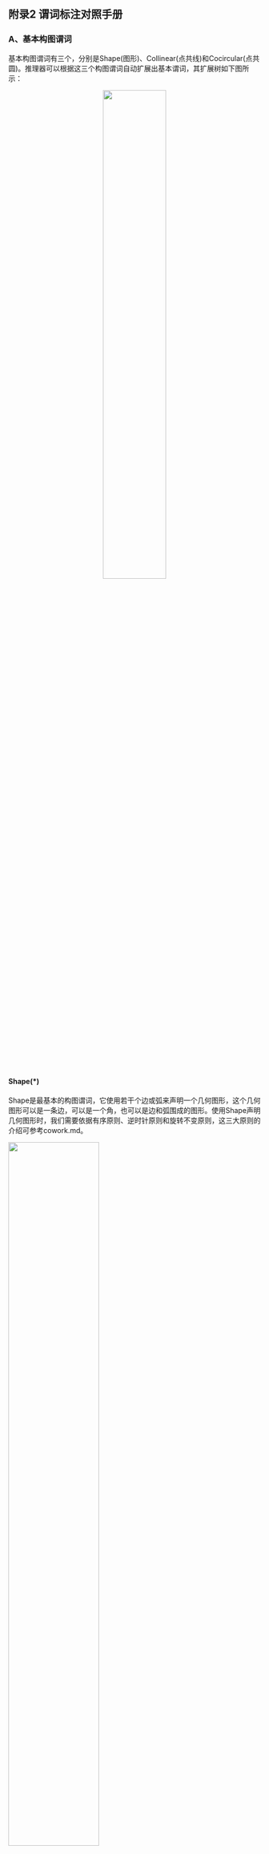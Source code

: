 ## 附录2 谓词标注对照手册
### A、基本构图谓词
基本构图谓词有三个，分别是Shape(图形)、Collinear(点共线)和Cocircular(点共圆)。推理器可以根据这三个构图谓词自动扩展出基本谓词，其扩展树如下图所示：  
<div align=center>
    <img src="cowork-pic/auto-expand.png" width="50%">
</div>

#### Shape(*)
Shape是最基本的构图谓词，它使用若干个边或弧来声明一个几何图形，这个几何图形可以是一条边，可以是一个角，也可以是边和弧围成的图形。使用Shape声明几何图形时，我们需要依据有序原则、逆时针原则和旋转不变原则，这三大原则的介绍可参考cowork.md。  
<div>
    <img src="gdl-pic/P001.png" width="60%">
</div>

**1.声明一条线段**  
如图1所示，AB是线段的两点，我们可以这样声明线段：  

    Shape(AB)

当使用Shape声明线段时，默认线段是无向的，所以这样声明也是合法的：

    Shape(BA)

**2.声明一条弧**  
如图2所示，AC是圆O上的两点。弧与线段不同，弧本身自带方向信息，逆时针方向就是弧的方向，我们可以这样声明图2中较小的那段弧：  

    Shape(OAC)

较大的那段弧这样声明：  

    Shape(OCA)

**3.声明一个角**  
如图3所示，角B由两条线段构成。需要注意，在声明角时，线段是有向的，两条线出现的顺序按照逆时针的方向，首尾相接。因此角B可以表示为：  

    Shape(AB,BC)

**4.声明一个图形**  
如果一个边一个边或一个角一个角来声明图形，未免也太麻烦了。我们可以直接声明一个由若干线段和弧构成的图形，在构图阶段，推理器会自动扩展出图形中的角、线和弧。因此我们在标注图形的构图语句时，先使用Shape声明所有的最小封闭图形，然后在把那些不封闭的图形如角、线段等声明，就可以声明整个图形。  
对于图3中的四边形，我们可以这样声明：  

    Shape(AB,BC,CD,DA)
    Shape(BC,CD,DA,AB)
    Shape(CD,DA,AB,BC)
    Shape(DA,AB,BC,CD)

根据旋转不变原则，一个四边形有上述四种表示，我们选择一种就可以。  
更复杂的图形，如图4，可以声明为：  

    Shape(OAB,BE,EA)
    Shape(OBC,CE,EB)
    Shape(EC,OCD,DO,OE)
    Shape(AE,EO,OD,ODA)

#### Collinear(*)
Collinear用来声明3个及3个以上的共线点，2点一定是共线的，所以不用声明2点。  
<div>
    <img src="gdl-pic/P002.png" width="45%">
</div>

共线声明是及其简单的，只要按顺序列出一条线上所有的点即可，如图1中的共线可声明为：  

    Collinear(AMB)

共线没有方向之分，从另一个方向声明也是合法的：  

    Collinear(BMA)

图2中的共线可声明为：  

    Collinear(BCDEF)

图3中的共线可声明为：  

    Collinear(ADB)
    Collinear(AEC)

共线会在推理器中自动扩展出所有的线和平角，如Collinear(AMB)会扩展得到Line(AM),Line(MB),Line(AM),Angle(AMB),Angle(BMA)。  

#### Cocircular(O,*)
Cocircular用来声明共圆的若干个点，与Collinear相同，按照顺序列出若干点即可；但也与Collinear不同，一是即使1个点在圆上也要声明，二是共圆的声明按照逆时针方向，且从任何点开始都可。  
<div>
    <img src="gdl-pic/P003.png" width="60%">
</div>

在图1中，共圆的几点可声明为：  

    Cocircular(O,ABCD)
    Cocircular(O,BCDA)
    Cocircular(O,CDAB)
    Cocircular(O,DABC)

依据三大原则，图1的共圆声明可以有上述4种形式，任选其1即可。图2到图4是几种比较特殊的共圆声明。
图2的圆上只有1个点，也要声明：  

    Cocircular(O,A)

图3圆上没有点，也要声明：  

    Cocircular(O)

图4两圆圆心互为圆上的点，声明：  

    Cocircular(B,A)
    Cocircular(A,B)

共圆声明后，会自动扩展出所有的弧和圆。  

### B、基本实体
基本实体是由基本构图扩展来的实体，在构图结束后不会再改变。我们无需声明基本实体，下述内容是为了让我们理解形式化系统的内在逻辑。基本构图谓词声明一个图形的结构信息，也就是点的相对位置信息。基本实体相当于是基本构图的 'unzip' 版本，在推理过程中更方便使用。目前推理器内置了10个基本实体。  

#### Point(A)
就是点，没什么好说的。  
<div>
    <img src="gdl-pic/P004.png"  width="45%">
</div>

图1-3的点的声明：  

    Point(A)
    Point(A),Point(B),Point(C)
    Point(A),Point(C),Point(O)

#### Line(AB)
Line声明一个无向线段。
<div>
    <img src="gdl-pic/P005.png"  width="45%">
</div>

因为是无向的，所以图1的线段有两种声明方法，选其一即可：  

    Line(AB)
    Line(BA)

图2和图3的线段声明：  

    Line(AB),Line(CD)  
    Line(AO),Line(BO) 

#### Angle(ABC)
角由3个点构成，在声明角时，需要按照逆时针原则。  
<div>
    <img src="gdl-pic/P006.png"  width="45%">
</div>

图1-3的角的声明：  

    Angle(AOB)
    Angle(ABC),Angle(BCA),Angle(CAB)
    Angle(AOC),Angle(COB),Angle(BOD),Angle(DOA)

#### Triangle(ABC)
三角形由3个点构成，按照逆时针的方向列出所有的点。依据旋转不变原则，一个三角形有3种表示方式。  
<div>
    <img src="gdl-pic/P007.png"  width="15%">
</div>

    Triangle(ABC)
    Triangle(BCA)
    Triangle(CAB)  


#### Quadrilateral(ABCD)
与三角形类似。  
<div>
    <img src="gdl-pic/P008.png"  width="15%">
</div>

    Quadrilateral(ABCD)
    Quadrilateral(BCDA)
    Quadrilateral(CDAB)
    Quadrilateral(DABC)

#### Pentagon(ABCDE)
与三角形类似。  
<div>
    <img src="gdl-pic/P009.png"  width="15%">
</div>

    Pentagon(ABCDE)
    Pentagon(BCDEA)
    Pentagon(CDEAB)
    Pentagon(DEABC)
    Pentagon(EABCD)

#### Hexagon(ABCDEF)
与三角形类似。  
<div>
    <img src="gdl-pic/P010.png"  width="15%">
</div>

    Hexagon(ABCDEF)
    Hexagon(BCDEFA)
    Hexagon(CDEFAB)
    Hexagon(DEFABC)
    Hexagon(EFABCD)
    Hexagon(FABCDE)

#### Arc(OAB)
Arc声明一段弧，由3个点组成，第1个点是弧所在的圆，其余2点是构成弧的点，按照逆时针的方向有序列出。  
<div>
    <img src="gdl-pic/P011.png"  width="45%">
</div>

图1-3中弧的声明：  

    Arc(OAB)
    Arc(OAC),Arc(OCA)
    Arc(OAB),Arc(OBC),Arc(OCD),Arc(ODA)

#### Circle(O)
Circle用于声明一个圆，O表示圆心。  
<div>
    <img src="gdl-pic/P012.png"  width="45%">
</div>

图1-3中圆的声明： 

    Cirlce(O)
    Cirlce(A),Cirlce(B)
    Cirlce(O)

#### Sector(OAB)
Sector用于声明圆的一部分，即扇形，由3个点组成，第一个点是圆心，其余两个点是组成扇形的弧。扇形的声明与弧的声明是一致的。  
<div>
    <img src="gdl-pic/P013.png"  width="30%">
</div>

图1和图2的扇形可声明为：  

    Sector(BCD),Sector(BDC)
    Sector(OAB),Sector(OBC),Sector(OCD),Sector(ODA)

### C、实体
#### RightTriangle(ABC)
<div>
    <img src="gdl-pic/P014.png"  width="15%">
</div>

    ee_check: Triangle(ABC)
    multi: 
    extend: PerpendicularBetweenLine(AB,CB)
**Notes**:  
1.有一个角是直角的三角形称为直角三角形  
2.按照逆时针原则标注点的顺序  
3.∠ABC为直角  

#### IsoscelesTriangle(ABC)
<div>
    <img src="gdl-pic/P015.png"  width="15%">
</div>

    ee_check: Triangle(ABC)
    multi: 
    extend: Equal(LengthOfLine(AB),LengthOfLine(AC))
**Notes**:  
1.两腰相等的三角形称为等腰三角形  
2.按照逆时针原则标注点的顺序  
3.第一个点作为顶点，与其他两点的连线作为腰，如IsoscelesTriangle(ABC)的两腰为AB和AC  

#### IsoscelesRightTriangle(ABC)
<div>
    <img src="gdl-pic/P016.png"  width="15%">
</div>

    ee_check: Triangle(ABC)
    multi: 
    extend: RightTriangle(CAB)
            IsoscelesRightTriangle(ABC)
**Notes**:  
1.参照等腰三角形标注方法  

#### EquilateralTriangle(ABC)
<div>
    <img src="gdl-pic/P017.png"  width="15%">
</div>

    ee_check: Triangle(ABC)
    multi: BCA
           CAB
    extend: IsoscelesTriangle(ABC)
            IsoscelesTriangle(BCA)
            IsoscelesTriangle(CAB)
**Notes**:  
1.三条边相等的三角形称为等腰三角形  
2.按照逆时针原则标注点的顺序  
3.根据旋转不变性原则，有3种表示方法，选其一即可  

#### Kite(ABCD)
<div>
    <img src="gdl-pic/P018.png"  width="15%">
</div>

    ee_check: Quadrilateral(ABCD)
    multi: CDAB
    extend: Equal(LengthOfLine(AB),LengthOfLine(AD))
            Equal(LengthOfLine(CB),LengthOfLine(CD))
**Notes**:  
1.两组临边相等的四边形称为风筝形  
2.按照逆时针原则标注点的顺序  
3.第一个点和第三个点分别作为两组临边的交点，如Quadrilateral(ABCD)是AB=AD，CB=CD  
4.根据旋转不变性原则，1个风筝形有2种表示方法，选其一即可  

#### Parallelogram(ABCD)
<div>
    <img src="gdl-pic/P019.png"  width="15%">
</div>

    ee_check: Quadrilateral(ABCD)
    multi: BCDA
           CDAB
           DABC
    extend: ParallelBetweenLine(AD,BC)
            ParallelBetweenLine(BA,CD)
**Notes**:  
1.两组对边分别平行的四边形称为平行四边形  
2.按照逆时针原则标注点的顺序  
3.根据旋转不变性原则，1个平行四边形有4种表示方法，选其一即可  

#### Rhombus(ABCD)
<div>
    <img src="gdl-pic/P020.png"  width="15%">
</div>

    ee_check: Quadrilateral(ABCD)
    multi: BCDA
           CDAB
           DABC
    extend: Parallelogram(ABCD)
            Kite(ABCD)
            Kite(BCDA)
**Notes**:  
1.四条边相等的四边形称为菱形  
2.按照逆时针原则标注点的顺序  
3.根据旋转不变性原则，1个菱形有4种表示方法，选其一即可  

#### Rectangle(ABCD)
<div>
    <img src="gdl-pic/P021.png"  width="15%">
</div>

    ee_check: Quadrilateral(ABCD)
    multi: BCDA
           CDAB
           DABC
    extend: Parallelogram(ABCD)
            PerpendicularBetweenLine(AB,CB)
            PerpendicularBetweenLine(BC,DC)
            PerpendicularBetweenLine(CD,AD)
            PerpendicularBetweenLine(DA,BA)
**Notes**:  
1.四个角都是直角的四边形称为矩形  
2.按照逆时针原则标注点的顺序  
3.根据旋转不变性原则，1个矩形有4种表示方法，选其一即可  

#### Square(ABCD)
<div>
    <img src="gdl-pic/P022.png"  width="15%">
</div>

    ee_check: Quadrilateral(ABCD)
    multi: BCDA
           CDAB
           DABC
    extend: Rhombus(ABCD)
            Rectangle(ABCD)
**Notes**:  
1.四个角都是直角且四条边相等的四边形称为正方形  
2.按照逆时针原则标注点的顺序  
3.根据旋转不变性原则，1个正方形有4种表示方法，选其一即可  

#### Trapezoid(ABCD)
<div>
    <img src="gdl-pic/P023.png"  width="15%">
</div>

    ee_check: Quadrilateral(ABCD)
    multi: CDAB
    extend: ParallelBetweenLine(AD,BC)
**Notes**:  
1.一组对边平行且另一组对边延长后相交的四边形称为梯形  
2.按照逆时针原则标注点的顺序  
3.前两个点和后两个点构成腰，如Trapezoid(ABCD)的两腰为AB和CD  
4.根据旋转不变性原则，1个梯形有2种表示方法，选其一即可  

#### IsoscelesTrapezoid(ABCD)
<div>
    <img src="gdl-pic/P024.png"  width="15%">
</div>

    ee_check: Quadrilateral(ABCD)
    multi: CDAB
    extend: Trapezoid(ABCD)
            Equal(LengthOfLine(AB),LengthOfLine(CD))
**Notes**:  
1.腰相等的梯形称为等腰梯形  
2.按照逆时针原则标注点的顺序  
3.根据旋转不变性原则，1个等腰梯形有2种表示方法，选其一即可  

#### RightTrapezoid(ABCD)
<div>
    <img src="gdl-pic/P025.png"  width="15%">
</div>

    ee_check: Quadrilateral(ABCD)
    multi: 
    extend: Trapezoid(ABCD)
            PerpendicularBetweenLine(DA,BA)
            PerpendicularBetweenLine(AB,CB)
**Notes**:  
1.一侧角是直角的梯形称为直角梯形  
2.按照逆时针原则标注点的顺序  
3.左侧的两个角为直角，如RightTrapezoid(ABCD)表示角A和角B为直角  

#### EquilateralPentagon(ABCDE)
<div>
    <img src="gdl-pic/P026.png"  width="15%">
</div>

    ee_check: Pentagon(ABCDE)
    multi: BCDEA
           CDEAB
           DEABC
           EABCD
    extend: Equal(LengthOfLine(AB),LengthOfLine(BC))
            Equal(LengthOfLine(BC),LengthOfLine(CD))
            Equal(LengthOfLine(CD),LengthOfLine(DE))
            Equal(LengthOfLine(DE),LengthOfLine(EA))
**Notes**:  
1.五条边相等的五边形称为等边五边形  
2.按照逆时针原则标注点的顺序  
3.根据旋转不变性原则，1个等边五边形有5种表示方法，选其一即可  

#### RegularPentagon(ABCDE)
<div>
    <img src="gdl-pic/P027.png"  width="15%">
</div>

    ee_check: Pentagon(ABCDE)
    multi: BCDEA
           CDEAB
           DEABC
           EABCD
    extend: EquilateralPentagon(ABCDE)
            Equal(MeasureOfAngle(ABC),108)
            Equal(MeasureOfAngle(BCD),108)
            Equal(MeasureOfAngle(CDE),108)
            Equal(MeasureOfAngle(DEA),108)
            Equal(MeasureOfAngle(EAB),108)
**Notes**:  
1.五条边相等且五个角相等的五边形称为正五边形  
2.按照逆时针原则标注点的顺序  
3.根据旋转不变性原则，1个正五边形有5种表示方法，选其一即可  

#### EquilateralHexagon(ABCDEF)
<div>
    <img src="gdl-pic/P028.png"  width="15%">
</div>

    ee_check: Hexagon(ABCDEF)
    multi: BCDEFA
           CDEFAB
           DEFABC
           EFABCD
           FABCDE
    extend: Equal(LengthOfLine(AB),LengthOfLine(BC))
            Equal(LengthOfLine(BC),LengthOfLine(CD))
            Equal(LengthOfLine(CD),LengthOfLine(DE))
            Equal(LengthOfLine(DE),LengthOfLine(EF))
            Equal(LengthOfLine(EF),LengthOfLine(FA))
**Notes**:  
1.六条边相等的六边形称为等边六边形  

#### RegularHexagon(ABCDEF)
<div>
    <img src="gdl-pic/P029.png"  width="15%">
</div>

    ee_check: Hexagon(ABCDEF)
    multi: BCDEFA
           CDEFAB
           DEFABC
           EFABCD
           FABCDE
    extend: EquilateralHexagon(ABCDEF)
            Equal(MeasureOfAngle(ABC),120)
            Equal(MeasureOfAngle(BCD),120)
            Equal(MeasureOfAngle(CDE),120)
            Equal(MeasureOfAngle(DEF),120)
            Equal(MeasureOfAngle(EFA),120)
            Equal(MeasureOfAngle(FAB),120)
**Notes**:  
1.六条边相等且六个角相等的六边形称为正六边形  

### D、实体关系
#### IsMidpointOfLine(M,AB)
<div>
    <img src="gdl-pic/P030.png"  width="15%">
</div>

    ee_check: Point(M)
              Line(AB)
              Collinear(AMB)
    fv_check: M,AB
    multi: M,BA
    extend: Equal(LengthOfLine(AM),LengthOfLine(MB))
**Notes**:  
1.点M是线AB的中点  
2.根据旋转不变性原则，有2种表示，选其一即可  

#### ParallelBetweenLine(AB,CD)
<div>
    <img src="gdl-pic/P031.png"  width="15%">
</div>

    ee_check: Line(AB)
              Line(CD)
    fv_check: AB,CD
    multi: DC,BA
    extend: 
**Notes**:  
1.线AB和线CD相互平行  
2.从左到右，从上到下原则，AB是上面的直线，CD是下面的直线  
3.根据旋转不变性原则，有2种表示，选其一即可  

#### PerpendicularBetweenLine(AO,CO)
<div>
    <img src="gdl-pic/P032.png"  width="15%">
</div>

    ee_check: Line(AO)
              Line(CO)
    fv_check: AO,CO
    multi: 
    extend: Equal(MeasureOfAngle(AOC),90)
**Notes**:  
1.线AO和线CO相互垂直  
2.按照逆时针原则，AO是直角的第一条边，CO是直角的第二条边  
3.遇到角的朝向与示例不同，可以想象着把直角转到朝向第二象限  

#### IsPerpendicularBisectorOfLine(CO,AB)
<div>
    <img src="gdl-pic/P033.png"  width="15%">
</div>

    ee_check: Line(CO)
              Line(AB)
              Collinear(AOB)
    fv_check: CO,AB
    multi: 
    extend: PerpendicularBetweenLine(AO,CO)
            PerpendicularBetweenLine(CO,BO)
            IsMidpointOfLine(O,AB)
**Notes**:  
1.线CO是线AB的垂直平分线，与AB交与点O  
2.从左到右，从上到下原则  

#### IsBisectorOfAngle(BD,ABC)
<div>
    <img src="gdl-pic/P034.png"  width="15%">
</div>

    ee_check: Line(BD)
              Angle(ABC)
    fv_check: BD,ABC
    multi: 
    extend: Equal(MeasureOfAngle(ABD),MeasureOfAngle(DBC))
**Notes**:  
1.线BD是角ABC的平分线，与角ABC交与点B  
2.角要按照逆时针原则标注，角平分线的第一个点应是角的顶点  

#### IsMedianOfTriangle(AD,ABC)
<div>
    <img src="gdl-pic/P035.png"  width="15%">
</div>

    ee_check: Line(AD)
              Triangle(ABC)
              Collinear(BDC)
    fv_check: AD,ABC
    multi: 
    extend: IsMidpointOfLine(D,BC)
**Notes**:  
1.线AD是三角形ABC的中线，即顶点A与底边BC重点D的连线  
2.线的第一个点应是三角形的顶点  

#### IsAltitudeOfTriangle(AD,ABC)
<div>
    <img src="gdl-pic/P036.png"  width="15%">
</div>

    ee_check: Line(AD)
              Triangle(ABC)
    fv_check: AD,ABC
              AB,ABC
              AC,ABC
    multi: 
    extend: Equal(LengthOfLine(AD),HeightOfTriangle(ABC))
            PerpendicularBetweenLine(BD,AD)
            PerpendicularBetweenLine(AD,CD)
**Notes**:  
1.线AD是三角形ABC的高  
2.线的第一个点应是三角形的顶点  
3.要跟属性HeightOfTriangle区分开来，这里是声明线和三角形的关系，属性那里是表示高的长度  

#### IsAltitudeOfQuadrilateral(EF,ABCD)
<div>
    <img src="gdl-pic/P037.png"  width="15%">
</div>

    ee_check: Line(EF)
              Quadrilateral(ABCD)
    fv_check: EF,ABCD
              EB,ABCD
              EC,ABCD
              AF,ABCD
              AB,ABCD
              AC,ABCD
              DF,ABCD
              DB,ABCD
              DC,ABCD
    multi: 
    extend: Equal(LengthOfLine(EF),HeightOfQuadrilateral(ABCD))
            PerpendicularBetweenLine(BF,EF)
            PerpendicularBetweenLine(EF,CF)
            PerpendicularBetweenLine(DE,FE)
            PerpendicularBetweenLine(FE,AE)
**Notes**:  
1.线EF是四边形ABCD的高  
2.线的第一个点应是四边形的第一个点  
3.要跟属性HeightOfQuadrilateral区分开来  
4.注意，平行四边形每个边都有高，梯形只有平行边有高，筝形没有高  

#### IsMidsegmentOfTriangle(DE,ABC)
<div>
    <img src="gdl-pic/P038.png"  width="15%">
</div>

    ee_check: Line(DE)
              Triangle(ABC)
              Collinear(ADB)
              Collinear(AEC)
    fv_check: DE,ABC
    multi: 
    extend: IsMidpointOfLine(D,AB)
            IsMidpointOfLine(E,AC)
**Notes**:  
1.线DE是三角形ABC的中位线，即三角形两腰中点的连线  
2.线DE点的顺序应和三角形ABC底边BC点的顺序一致  

#### IsMidsegmentOfTrapezoid(EF,ABCD)
<div>
    <img src="gdl-pic/P039.png"  width="15%">
</div>

    ee_check: Line(EF)
              Quadrilateral(ABCD)
              Collinear(AEB)
              Collinear(DFC)
    fv_check: FE,CDAB
    multi: 
    extend: IsMidpointOfLine(E,AB)
            IsMidpointOfLine(F,CD)
**Notes**:  
1.线EF是梯形ABCD的中位线，即梯形两腰中点的连线  
2.线DE点的顺序应和梯形ABCD底边BC点的顺序一致  
3.根据旋转不变性原则，有2种表示方法，选其一即可  

#### IsCircumcenterOfTriangle(O,ABC)
<div>
    <img src="gdl-pic/P040.png"  width="15%">
</div>

    ee_check: Point(O)
              Triangle(ABC)
    fv_check: O,ABC
    multi: O,BCA
           O,CAB
    extend: 
**Notes**:  
1.点O是三角形ABC的外心  
2.外心是三角形外接圆的圆心，是三角形三边垂直平分线的交点  

#### IsIncenterOfTriangle(O,ABC)
<div>
    <img src="gdl-pic/P041.png"  width="15%">
</div>

    ee_check: Point(O)
              Triangle(ABC)
    fv_check: O,ABC
    multi: O,BCA
           O,CAB
    extend: 
**Notes**:  
1.点O是三角形ABC的内心  
2.内心是三角形内切圆的圆心，是三角形三角的角平分线的交点  

#### IsCentroidOfTriangle(O,ABC)
<div>
    <img src="gdl-pic/P042.png"  width="15%">
</div>

    ee_check: Point(O)
              Triangle(ABC)
    fv_check: O,ABC
    multi: O,BCA
           O,CAB
    extend: 
**Notes**:  
1.点O是三角形ABC的重心  
2.内心是三角形三边的中线的交点  

#### IsOrthocenterOfTriangle(O,ABC)
<div>
    <img src="gdl-pic/P043.png"  width="15%">
</div>

    ee_check: Point(O)
              Triangle(ABC)
    fv_check: O,ABC
              A,ABC
              B,ABC
              C,ABC
    multi: O,BCA
           O,CAB
    extend: 
**Notes**:  
1.点O是三角形ABC的垂心  
2.垂心是三角形三个底边上的高的交点  

#### IsCircumcenterOfQuadrilateral(O,ABCD)
<div>
    <img src="gdl-pic/P044.png"  width="15%">
</div>

    ee_check: Point(O)
              Triangle(ABC)
    fv_check: O,ABC
    multi: O,BCA
           O,CAB
    extend: 
**Notes**:  
1.点O是四边形ABCD的外心  
2.外心是四边形外接圆的圆心，但不一定有  

#### IsIncenterOfQuadrilateral(O,ABCD)
<div>
    <img src="gdl-pic/P045.png"  width="15%">
</div>

    ee_check: Point(O)
              Triangle(ABC)
    fv_check: O,ABC
    multi: O,BCA
           O,CAB
    extend: 
**Notes**:  
1.点O是四边形ABCD的内心  
2.内心是四边形内切圆的圆心，但不一定有  

#### CongruentBetweenTriangle(ABC,DEF)
<div>
    <img src="gdl-pic/P046.png"  width="30%">
</div>

    ee_check: Triangle(ABC)
              Triangle(DEF)
    multi: BCA,EFD
           CAB,FDE
    extend: 
**Notes**:  
1.三角形ABC与三角形DEF全等  
2.两个三角形的点应一一对应  
3.根据旋转不变性原则，有6种表示方法，选其一即可  

#### MirrorCongruentBetweenTriangle(ABC,DEF)
<div>
    <img src="gdl-pic/P047.png"  width="30%">
</div>

    ee_check: Triangle(ABC)
              Triangle(DEF)
    multi: BCA,FDE
           CAB,EFD
    extend: 
**Notes**:  
1.三角形ABC与三角形DEF镜像全等  
2.标注方法：①点一一对应得(ABC,DFE)②没有三角形DFE，第一个点D不动，将其他点逆序，得DEF③标注(ABC,DEF)  
3.根据旋转不变性原则，有6种表示方法，选其一即可  

#### SimilarBetweenTriangle(ABC,DEF)
<div>
    <img src="gdl-pic/P048.png"  width="30%">
</div>

    ee_check: Triangle(ABC)
              Triangle(DEF)
    multi: BCA,EFD
           CAB,FDE
    extend: 
**Notes**:  
1.三角形ABC与三角形DEF相似  
2.两个三角形的点应一一对应  
3.根据旋转不变性原则，有6种表示方法，选其一即可  

#### MirrorSimilarBetweenTriangle(ABC,DEF)
<div>
    <img src="gdl-pic/P049.png"  width="30%">
</div>

    ee_check: Triangle(ABC)
              Triangle(DEF)
    multi: BCA,FDE
           CAB,EFD
    extend: 
**Notes**:  
1.三角形ABC与三角形DEF镜像相似  
2.标注方法：①点一一对应得(ABC,DFE)②没有三角形DFE，第一个点D不动，将其他点逆序，得DEF③标注(ABC,DEF)  
3.根据旋转不变性原则，有6种表示方法，选其一即可  

#### IsRadiusOfCircle(AO,O)
<div>
    <img src="gdl-pic/P050.png"  width="15%">
</div>

    ee_check: Cocircular(O,A)
              Line(AO)
    fv_check: AO,O
    multi: 
    extend: Equal(LengthOfLine(AO),LengthOfRadius(O))
**Notes**:  
1.线AO是圆O的半径  
2.线的第2个点应是圆的圆心  

#### IsDiameterOfCircle(AB,O)
<div>
    <img src="gdl-pic/P051.png"  width="15%">
</div>

    ee_check: Line(AB)
              Cocircular(O,AB)
    fv_check: AB,O
    multi: BA,O
    extend: IsRadiusOfCircle(AO,O)
            IsRadiusOfCircle(BO,O)
            IsChordOfCircle(AB,O)
            IsChordOfCircle(BA,O)
            Equal(LengthOfLine(AB),LengthOfDiameter(O))
            Equal(LengthOfDiameter(O),Mul(LengthOfRadius(O),2))
**Notes**:  
1.线AB是圆O的直径  
2.根据旋转不变性原则，有2种表示方法，选其一即可  

#### IsChordOfCircle(AB,O)
<div>
    <img src="gdl-pic/P052.png"  width="15%">
</div>

    ee_check: Line(AB)
              Cocircular(O,AB)
    fv_check: AB,O
    multi: 
    extend: 
**Notes**:  
1.线AB是圆O的弦  
2.构成弦两点的标注顺序，应与弦所对的劣弧一致  

#### IsTangentOfCircle(AB,O,P)
<div>
    <img src="gdl-pic/P053.png"  width="15%">
</div>

    ee_check: Line(AB)
              Cocircular(O,P)
    fv_check: AB,O,P
              AB,O,A
              AB,O,B
    multi: 
    extend: PerpendicularBetweenLine(AP,OP)
            PerpendicularBetweenLine(OP,BP)
**Notes**:  
1.线AB是圆O的切线，与圆交于点P  
2.应注意线AB两点的先后顺序，若OAB三点构成一个以O为顶点的三角形，根据逆时针原则，安排AB两点的顺序  

### F、实体属性
#### LengthOfLine(AB)
<div>
    <img src="gdl-pic/P054.png"  width="15%">
</div>

    ee_check: Line(AB)
    multi: BA
    sym: ll
**Notes**:  
1.直线AB的长度  
2.根据旋转不变性原则，有2种表示方法，选其一即可  
3.例 Equal(LengthOfLine(AB),3)  

#### LengthOfArc(OAB)
<div>
    <img src="gdl-pic/P055.png"  width="15%">
</div>

    ee_check: Arc(OAB)
    multi: 
    sym: la
**Notes**:  
1.圆O上弧AB的长度  
2.例 Equal(LengthOfArc(OAB),1)  

#### MeasureOfAngle(ABC)
<div>
    <img src="gdl-pic/P056.png"  width="15%">
</div>

    ee_check: Angle(ABC)
    multi: 
    sym: ma
**Notes**:  
1.角ABC的大小  
2.例 Equal(MeasureOfAngle(ABC),4)  

#### PerimeterOfTriangle(ABC)
<div>
    <img src="gdl-pic/P057.png"  width="15%">
</div>

    ee_check: Triangle(ABC)
    multi: BCA
           CAB
    sym: pt
**Notes**:  
1.三角形ABC的周长  
2.根据旋转不变性原则，有3种表示方法，选其一即可  
3.例 Equal(PerimeterOfTriangle(ABC),1)  

#### AreaOfTriangle(ABC)
<div>
    <img src="gdl-pic/P058.png"  width="15%">
</div>

    ee_check: Triangle(ABC)
    multi: BCA
           CAB
    sym: at
**Notes**:  
1.三角形ABC的面积  
2.根据旋转不变性原则，有3种表示方法，选其一即可  
3.例 Equal(AreaOfTriangle(ABC),5)  

#### HeightOfTriangle(ABC)
<div>
    <img src="gdl-pic/P059.png"  width="15%">
</div>

    ee_check: Triangle(ABC)
    multi: 
    sym: ht
**Notes**:  
1.三角形ABC底边BC上的高的长度  
2.例 Equal(HeightOfTriangle(ABC),9)  

#### PerimeterOfQuadrilateral(ABCD)
<div>
    <img src="gdl-pic/P060.png"  width="15%">
</div>

    ee_check: Quadrilateral(ABCD)
    multi: BCDA
           CDAB
           DABC
    sym: pq
**Notes**:  
1.四边形ABCD的周长  
2.根据旋转不变性原则，有4种表示方法，选其一即可  
3.例 Equal(PerimeterOfQuadrilateral(ABCD),2)  

#### AreaOfQuadrilateral(ABCD)
<div>
    <img src="gdl-pic/P061.png"  width="15%">
</div>

    ee_check: Quadrilateral(ABCD)
    multi: BCDA
           CDAB
           DABC
    sym: aq
**Notes**:  
1.四边形ABCD的面积  
2.根据旋转不变性原则，有4种表示方法，选其一即可  
3.例 Equal(AreaOfQuadrilateral(ABCD),6)  

#### HeightOfQuadrilateral(ABCD)
<div>
    <img src="gdl-pic/P062.png"  width="15%">
</div>

    ee_check: Quadrilateral(ABCD)
    multi: 
    sym: hq
**Notes**:  
1.四边形ABCD底边BC上的高的长度  
2.例 Equal(HeightOfQuadrilateral(ABCD),5)  

#### PerimeterOfCircle(O)
<div>
    <img src="gdl-pic/P063.png"  width="15%">
</div>

    ee_check: Circle(O)
    multi: 
    sym: pc
**Notes**:  
1.圆O的周长  
2.例 Equal(PerimeterOfCircle(O),3)  

#### AreaOfCircle(O)
<div>
    <img src="gdl-pic/P064.png"  width="15%">
</div>

    ee_check: Circle(O)
    multi: 
    sym: ac
**Notes**:  
1.圆O的面积  
2.例 Equal(AreaOfCircle(O),5)  

#### LengthOfRadius(O)
<div>
    <img src="gdl-pic/P065.png"  width="15%">
</div>

    ee_check: Circle(O)
    multi: 
    sym: lr
**Notes**:  
1.圆O半径的长度  
2.例 Equal(LengthOfRadius(O),8)  

#### LengthOfDiameter(O)
<div>
    <img src="gdl-pic/P066.png"  width="15%">
</div>

    ee_check: Circle(O)
    multi: 
    sym: ld
**Notes**:  
1.圆O直径的长度  
2.例 Equal(LengthOfDiameter(O),9)  

#### PerimeterOfSector(OAB)
<div>
    <img src="gdl-pic/P067.png"  width="15%">
</div>

    ee_check: Sector(OAB)
    multi: 
    sym: ps
**Notes**:  
1.扇形OAB的周长  
2.例 Equal(PerimeterOfSector(OAB),7)  

#### AreaOfSector(OAB)
<div>
    <img src="gdl-pic/P068.png"  width="15%">
</div>

    ee_check: Sector(OAB)
    multi: 
    sym: as
**Notes**:  
1.扇形OAB的面积  
2.例 Equal(AreaOfSector(OAB),9)  

#### RatioOfSimilarTriangle(ABC,DEF)
<div>
    <img src="gdl-pic/P069.png"  width="30%">
</div>

    ee_check: Triangle(ABC)
              Triangle(DEF)
    multi: BCA,EFD
           CAB,FDE
    sym: rt
**Notes**:  
1.相似三角形的相似比  
2.例 Equal(RatioOfSimilarTriangle(ABC,DEF),3)  

#### RatioOfMirrorSimilarTriangle(ABC,DEF)
<div>
    <img src="gdl-pic/P070.png"  width="30%">
</div>

    ee_check: Triangle(ABC)
              Triangle(DEF)
    multi: BCA,FDE
           CAB,EFD
    sym: rmt
**Notes**:  
1.镜像相似三角形的相似比  
2.例 Equal(RatioOfMirrorSimilarTriangle(ABC,DEF),2)  

### G、代数关系
expr可以是表达式，也可以是实体属性，并且可以嵌套表示。  

    Equal(expr1,expr2)

例：  
Equal(a,5)  
Equal(MeasureOfAngle(ABC),30)  
Equal(Add(LengthOfLine(AB),a+5,x),y^2)  

### H、代数运算
|名称|格式|表达式符号|运算符优先级|
|:--:|:--:|:--:|:--:|
|加|Add(expr1,expr2,…)|+| 1 |
|减|Sub(expr1,expr2)|-| 1 |
|乘|Mul(expr1,expr2,…)|*| 2 |
|除|Div(expr1,expr2)|/| 2 |
|幂|Pow(expr1,expr2)|^| 3 |
|根号|Sqrt(expr1)|√| 4 |
|正弦|Sin(expr)|@| 4 |
|余弦|Cos(expr)|#| 4 |
|正切|Tan(expr)|$| 4 |
|实数|R|1,2,3,...| / |
|自由变量|x|a,b,c,...| / |
|左括号| / |{| 5 |
|右括号| / |}| 0 |  

在使用表达式，若无法判断运算符的优先级，可以使用中括号来代替。  
前5个运算符是双目运算符，如a+5,b-c,x^2；在接下来4个运算符是单目运算符，如√2,@30,#60。

### I、解题目标
#### Value(expr)
expr可以是表达式，也可以是实体属性，并且可以嵌套表示。  
代数型解题目标，求某个表达式或属性的值。  

    example: Value(LengthOfLine(AB))
             Value(Add(MeasureOfAngle(ABC),MeasureOfAngle(DEF)))
             Value(x+y)

#### Equal(expr1,expr2)
expr可以是表达式，也可以是实体属性，并且可以嵌套表示。 
代数型解题目标，证明左右俩个部分相等。   

    example: Equal(LengthOfLine(AB),x+y)
             Equal(Add(MeasureOfAngle(ABC),MeasureOfAngle(DEF)),Pow(x,2))

#### Relation(*)
逻辑型解题目标，求某个实体或属性。  
Relation表示任意实体、实体关系。  

    example: Relation(Parallel(AB,CD))
             Relation(RightTriangle(ABC))    

